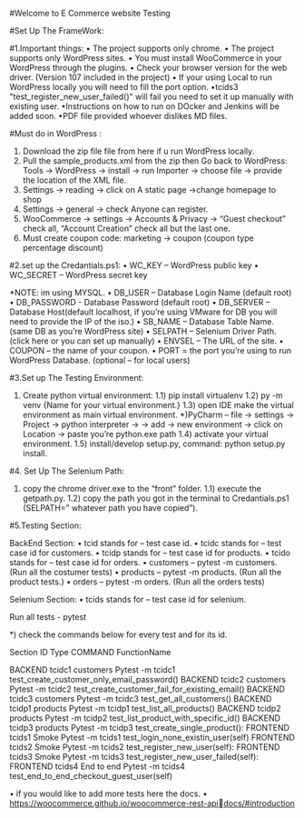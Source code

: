 #Welcome to E Commerce website Testing

#Set Up The FrameWork:

#1.Important things:
• The project supports only chrome.
• The project supports only WordPress sites.
• You must install WooCommerce in your WordPress through the plugins.
• Check your browser version for the web driver. (Version 107 included in the 
project)
• If your using Local to run WordPress locally you will need to fill the port option.
•tcids3  "test_register_new_user_failed()" will fail you need to set it up manually with existing user.
•Instructions on how to run on DOcker and Jenkins will be added soon.
•PDF file provided whoever dislikes MD files.



#Must do in WordPress :
1) Download the zip file file from here if u run WordPress locally.
2) Pull the sample_products.xml from the zip then Go back to WordPress: Tools -> 
WordPress -> install -> run Importer -> choose file -> provide the location of the XML 
file.
3) Settings -> reading -> click on A static page ->change homepage to shop
4) Settings -> general -> check Anyone can register.
5) WooCommerce -> settings -> Accounts & Privacy -> “Guest checkout” check all, 
“Account Creation” check all but the last one. 
6) Must create coupon code: marketing -> coupon (coupon type percentage discount)


#2.set up the Credantials.ps1:
• WC_KEY – WordPress public key
• WC_SECRET – WordPress secret key

 *NOTE: im using MYSQL.
• DB_USER – Database Login Name (default root)
• DB_PASSWORD - Database Password (default root)
• DB_SERVER – Database Host(default localhost, if you’re using VMware for DB 
you will need to provide the IP of the iso.)
• SB_NAME – Database Table Name. (same DB as you’re WordPress site)
• SELPATH – Selenium Driver Path. (click here or you can set up manually)
• ENVSEL – The URL of the site.
• COUPON – the name of your coupon.
• PORT = the port you’re using to run WordPress Database. (optional – for local 
users)


#3.Set up The Testing Environment:
1) Create python virtual environment:
1.1) pip install virtualenv
1.2) py -m venv {Name for your virtual environment.}
1.3) open IDE make the virtual environment as main virtual environment.
*)PyCharm – file -> settings -> Project -> python interpreter -> -> add -> new 
environment -> click on Location -> paste you’re python.exe path
1.4) activate your virtual environment.
1.5) install/develop setup.py, command: python setup.py install.


#4. Set Up The Selenium Path:
1) copy the chrome driver.exe to the “front” folder.
1.1) execute the getpath.py.
1.2) copy the path you got in the terminal to Credantials.ps1 (SELPATH=” whatever path 
you have copied”).

#5.Testing Section:

BackEnd Section:
• tcid stands for – test case id.
• tcidc stands for – test case id for customers.
• tcidp stands for – test case id for products.
• tcido stands for – test case id for orders.
• customers – pytest -m customers. (Run all the costumer tests)
• products – pytest -m products. (Run all the product tests.)
• orders – pytest -m orders. (Run all the orders tests)

Selenium Section:
• tcids stands for – test case id for selenium.

Run all tests - pytest


*) check the commands below for every test and for its id.

Section  ID       Type    COMMAND                   FunctionName

BACKEND  tcidc1 customers   Pytest -m tcidc1  test_create_customer_only_email_password()
BACKEND  tcidc2 customers   Pytest -m tcidc2  test_create_customer_fail_for_existing_email()
BACKEND  tcidc3 customers   Pytest -m tcidc3  test_get_all_customers()
BACKEND  tcidp1 products    Pytest -m tcidp1  test_list_all_products()
BACKEND  tcidp2 products    Pytest -m tcidp2  test_list_product_with_specific_id()
BACKEND  tcidp3 products    Pytest -m tcidp3  test_create_single_product():
FRONTEND tcids1 Smoke       Pytest -m tcids1  test_login_none_existin_user(self)
FRONTEND tcids2 Smoke       Pytest -m tcids2  test_register_new_user(self):
FRONTEND tcids3 Smoke       Pytest -m tcids3  test_register_new_user_failed(self):
FRONTEND tcids4 End to end  Pytest -m tcids4  test_end_to_end_checkout_guest_user(self)


• if you would like to add more tests here the docs.
• https://woocommerce.github.io/woocommerce-rest-apidocs/#introduction